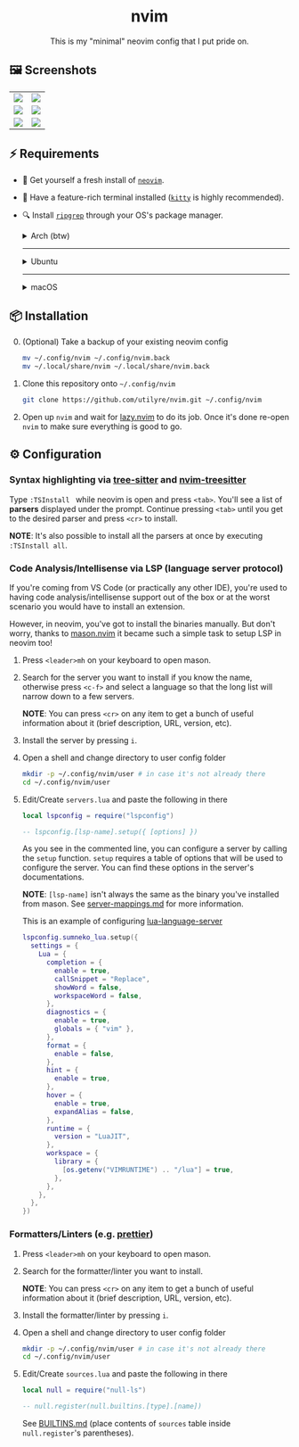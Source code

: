<h1 align="center">nvim</h1>

<p align="center">
  This is my "minimal" neovim config that I put pride on.
</p>

## 🖼️ Screenshots

|                                                                                                            |                                                                                                            |
| :--------------------------------------------------------------------------------------------------------: | :--------------------------------------------------------------------------------------------------------: |
| ![](https://user-images.githubusercontent.com/91974155/212472441-6ef99c5f-368f-454c-b1e8-947048cc2e8b.png) | ![](https://user-images.githubusercontent.com/91974155/212472445-dd7d0d4c-bc81-4adc-9779-55db1ed3c349.png) |
| ![](https://user-images.githubusercontent.com/91974155/212472474-632940f0-c468-40e2-98cd-15c283f70ac2.png) | ![](https://user-images.githubusercontent.com/91974155/212472491-d2a7346e-a689-483a-bd77-0a259964bc03.png) |
| ![](https://user-images.githubusercontent.com/91974155/212472498-0d95c9f0-b948-40b1-97ff-730d912e4968.png) | ![](https://user-images.githubusercontent.com/91974155/212472500-f5c7be4e-9172-418b-aaea-c8b3c72879e0.png) |

## ⚡ Requirements

- 🍺 Get yourself a fresh install of [`neovim`][neovim].

- 📠 Have a feature-rich terminal installed ([`kitty`][kitty] is highly
  recommended).

- 🔍 Install [`ripgrep`][ripgrep] through your OS's package manager.

  <details>
    <summary>Arch (btw)</summary>

  ```bash
  sudo pacman -S ripgrep
  ```

  </details>

  ***

  <details>
    <summary>Ubuntu</summary>

  ```bash
  sudo apt install ripgrep
  ```

  </details>

  ***

  <details>
    <summary>macOS</summary>

  ```bash
  brew install ripgrep
  ```

  </details>

[neovim]: https://github.com/neovim/neovim
[kitty]: https://github.com/kovidgoyal/kitty
[ripgrep]: https://github.com/BurntSushi/ripgrep

## 📦 Installation

0. (Optional) Take a backup of your existing neovim config

   ```bash
   mv ~/.config/nvim ~/.config/nvim.back
   mv ~/.local/share/nvim ~/.local/share/nvim.back
   ```

1. Clone this repository onto `~/.config/nvim`

   ```bash
   git clone https://github.com/utilyre/nvim.git ~/.config/nvim
   ```

2. Open up `nvim` and wait for [lazy.nvim][lazy.nvim] to do its job. Once it's
   done re-open `nvim` to make sure everything is good to go.

[lazy.nvim]: https://github.com/folke/lazy.nvim

## ⚙️ Configuration

### Syntax highlighting via [tree-sitter][tree-sitter] and [nvim-treesitter][nvim-treesitter]

Type `:TSInstall ` while neovim is open and press `<tab>`. You'll see a list of
**parsers** displayed under the prompt. Continue pressing `<tab>` until you get to
the desired parser and press `<cr>` to install.

**NOTE**: It's also possible to install all the parsers at once by executing
`:TSInstall all`.

[tree-sitter]: https://github.com/tree-sitter/tree-sitter
[nvim-treesitter]: https://github.com/nvim-treesitter/nvim-treesitter

### Code Analysis/Intellisense via LSP (language server protocol)

If you're coming from VS Code (or practically any other IDE), you're used to
having code analysis/intellisense support out of the box or at the worst
scenario you would have to install an extension.

However, in neovim, you've got to install the binaries manually. But don't
worry, thanks to [mason.nvim][mason.nvim] it became such a simple task to setup
LSP in neovim too!

1. Press `<leader>mh` on your keyboard to open mason.

2. Search for the server you want to install if you know the name, otherwise
   press `<c-f>` and select a language so that the long list will narrow down to
   a few servers.

   **NOTE**: You can press `<cr>` on any item to get a bunch of useful
   information about it (brief description, URL, version, etc).

3. Install the server by pressing `i`.

4. Open a shell and change directory to user config folder

   ```bash
   mkdir -p ~/.config/nvim/user # in case it's not already there
   cd ~/.config/nvim/user
   ```

5. Edit/Create `servers.lua` and paste the following in there

   ```lua
   local lspconfig = require("lspconfig")

   -- lspconfig.[lsp-name].setup({ [options] })
   ```

   As you see in the commented line, you can configure a server by calling the
   `setup` function. `setup` requires a table of options that will be used to
   configure the server. You can find these options in the server's
   documentations.

   **NOTE**: `[lsp-name]` isn't always the same as the binary you've installed
   from mason. See [server-mappings.md][server-mappings.md] for more
   information.

   This is an example of configuring [lua-language-server][lua-language-server]

   ```lua
   lspconfig.sumneko_lua.setup({
     settings = {
       Lua = {
         completion = {
           enable = true,
           callSnippet = "Replace",
           showWord = false,
           workspaceWord = false,
         },
         diagnostics = {
           enable = true,
           globals = { "vim" },
         },
         format = {
           enable = false,
         },
         hint = {
           enable = true,
         },
         hover = {
           enable = true,
           expandAlias = false,
         },
         runtime = {
           version = "LuaJIT",
         },
         workspace = {
           library = {
             [os.getenv("VIMRUNTIME") .. "/lua"] = true,
           },
         },
       },
     },
   })
   ```

[mason.nvim]: https://github.com/williamboman/mason.nvim
[server-mappings.md]: https://github.com/williamboman/mason-lspconfig.nvim/blob/main/doc/server-mapping.md
[lua-language-server]: https://github.com/sumneko/lua-language-server

### Formatters/Linters (e.g. [prettier][prettier])

1. Press `<leader>mh` on your keyboard to open mason.

2. Search for the formatter/linter you want to install.

   **NOTE**: You can press `<cr>` on any item to get a bunch of useful
   information about it (brief description, URL, version, etc).

3. Install the formatter/linter by pressing `i`.

4. Open a shell and change directory to user config folder

   ```bash
   mkdir -p ~/.config/nvim/user # in case it's not already there
   cd ~/.config/nvim/user
   ```

5. Edit/Create `sources.lua` and paste the following in there

   ```lua
   local null = require("null-ls")

   -- null.register(null.builtins.[type].[name])
   ```

   See [BUILTINS.md][builtins.md] (place contents of `sources` table inside
   `null.register`'s parentheses).

[prettier]: https://prettier.io
[builtins.md]: https://github.com/jose-elias-alvarez/null-ls.nvim/blob/main/doc/BUILTINS.md
